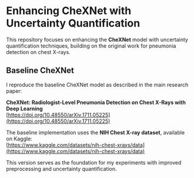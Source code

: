 # Enhancing CheXNet with Uncertainty Quantification

This repository focuses on enhancing the **CheXNet** model with uncertainty quantification techniques, building on the original work for pneumonia detection on chest X-rays.

## Baseline CheXNet

I reproduce the baseline CheXNet model as described in the main research paper:

**CheXNet: Radiologist-Level Pneumonia Detection on Chest X-Rays with Deep Learning**  
[https://doi.org/10.48550/arXiv.1711.05225](https://doi.org/10.48550/arXiv.1711.05225)

The baseline implementation uses the **NIH Chest X-ray dataset**, available on Kaggle:  
[https://www.kaggle.com/datasets/nih-chest-xrays/data](https://www.kaggle.com/datasets/nih-chest-xrays/data)

This version serves as the foundation for my experiments with improved preprocessing and uncertainty quantification.
